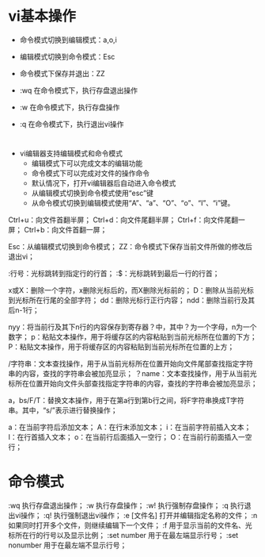 #	vi基本操作
+	命令模式切换到编辑模式：a,o,i
+	编辑模式切换到命令模式：Esc
+	命令模式下保存并退出：ZZ

+	:wq  在命令模式下，执行存盘退出操作 
+	:w   在命令模式下，执行存盘操作
+	:q   在命令模式下，执行退出vi操作


#	
+   vi编辑器支持编辑模式和命令模式
    +   编辑模式下可以完成文本的编辑功能
    +   命令模式下可以完成对文件的操作命令
    +   默认情况下，打开vi编辑器后自动进入命令模式
    +   从编辑模式切换到命令模式使用“esc”键
    +   从命令模式切换到编辑模式使用“A”、“a”、“O”、“o”、“I”、“i”键。

Ctrl+u：向文件首翻半屏； 
Ctrl+d：向文件尾翻半屏； 
Ctrl+f：向文件尾翻一屏； 
Ctrl+b：向文件首翻一屏； 


Esc：从编辑模式切换到命令模式； 
ZZ：命令模式下保存当前文件所做的修改后退出vi； 

:行号：光标跳转到指定行的行首； 
:$：光标跳转到最后一行的行首； 

x或X：删除一个字符，x删除光标后的，而X删除光标前的； 
D：删除从当前光标到光标所在行尾的全部字符； 
dd：删除光标行正行内容； 
ndd：删除当前行及其后n-1行； 

nyy：将当前行及其下n行的内容保存到寄存器？中，其中？为一个字母，n为一个数字； 
p：粘贴文本操作，用于将缓存区的内容粘贴到当前光标所在位置的下方； 
P：粘贴文本操作，用于将缓存区的内容粘贴到当前光标所在位置的上方； 

/字符串：文本查找操作，用于从当前光标所在位置开始向文件尾部查找指定字符串的内容，查找的字符串会被加亮显示； 
？name：文本查找操作，用于从当前光标所在位置开始向文件头部查找指定字符串的内容，查找的字符串会被加亮显示； 

a，bs/F/T：替换文本操作，用于在第a行到第b行之间，将F字符串换成T字符串。其中，“s/”表示进行替换操作； 


a：在当前字符后添加文本； 
A：在行末添加文本； 
i：在当前字符前插入文本； 
I：在行首插入文本； 
o：在当前行后面插入一空行； 
O：在当前行前面插入一空行； 

#	命令模式
:wq            执行存盘退出操作； 
:w             执行存盘操作； 
:w!            执行强制存盘操作； 
:q             执行退出vi操作； 
:q!            执行强制退出vi操作； 
:e [文件名]    打开并编辑指定名称的文件； 
:n             如果同时打开多个文件，则继续编辑下一个文件； 
:f             用于显示当前的文件名、光标所在行的行号以及显示比例； 
:set number    用于在最左端显示行号； 
:set nonumber  用于在最左端不显示行号；

